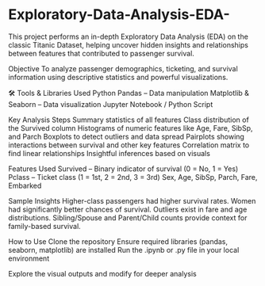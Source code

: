 # Exploratory-Data-Analysis-EDA-

This project performs an in-depth Exploratory Data Analysis (EDA) on the classic Titanic Dataset, helping uncover hidden insights and relationships between features that contributed to passenger survival.

Objective
To analyze passenger demographics, ticketing, and survival information using descriptive statistics and powerful visualizations.

🛠️ Tools & Libraries Used
Python 
Pandas – Data manipulation
Matplotlib & Seaborn – Data visualization
Jupyter Notebook / Python Script


 Key Analysis Steps
Summary statistics of all features
Class distribution of the Survived column
Histograms of numeric features like Age, Fare, SibSp, and Parch
Boxplots to detect outliers and data spread
Pairplots showing interactions between survival and other key features
Correlation matrix to find linear relationships
Insightful inferences based on visuals

 Features Used
Survived – Binary indicator of survival (0 = No, 1 = Yes)
Pclass – Ticket class (1 = 1st, 2 = 2nd, 3 = 3rd)
Sex, Age, SibSp, Parch, Fare, Embarked


 Sample Insights
Higher-class passengers had higher survival rates.
Women had significantly better chances of survival.
Outliers exist in fare and age distributions.
Sibling/Spouse and Parent/Child counts provide context for family-based survival.


How to Use
Clone the repository
Ensure required libraries (pandas, seaborn, matplotlib) are installed
Run the .ipynb or .py file in your local environment

Explore the visual outputs and modify for deeper analysis
